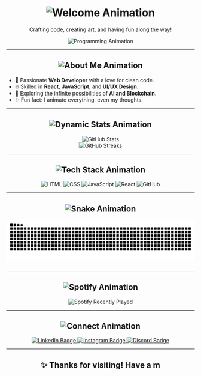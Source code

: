 <h1 align="center">
  <img src="https://readme-typing-svg.herokuapp.com?font=Fira+Code&size=36&duration=4000&pause=1000&color=36BCF7&center=true&vCenter=true&width=800&lines=✨+Welcome+to+My+Creative+World+✨" alt="Welcome Animation" />
</h1>

<p align="center">Crafting code, creating art, and having fun along the way!</p>

<div align="center">
  <img src="https://media.giphy.com/media/qgQUggAC3Pfv687qPC/giphy.gif" height="300" alt="Programming Animation" />
</div>

---

<div align="center">
  <h2>
    <img src="https://readme-typing-svg.herokuapp.com?font=Fira+Code&size=28&pause=1000&color=F72585&center=true&vCenter=true&width=600&lines=🚀+About+Me" alt="About Me Animation" />
  </h2>
</div>

- 🌟 Passionate **Web Developer** with a love for clean code.
- 🔥 Skilled in **React**, **JavaScript**, and **UI/UX Design**.
- 🌌 Exploring the infinite possibilities of **AI and Blockchain**.
- ✨ Fun fact: I animate everything, even my thoughts.

---

<div align="center">
  <h2>
    <img src="https://readme-typing-svg.herokuapp.com?font=Fira+Code&size=28&pause=1000&color=FFD700&center=true&vCenter=true&width=600&lines=📊+Dynamic+Stats" alt="Dynamic Stats Animation" />
  </h2>
  <img src="https://github-readme-stats.vercel.app/api?username=yasinkhoshbakht&show_icons=true&theme=radical&hide_border=true&count_private=true&include_all_commits=true" height="200" alt="GitHub Stats" />
  <br />
  <img src="https://github-readme-streak-stats.herokuapp.com?user=yasinkhoshbakht&theme=radical&hide_border=true&date_format=j M[ Y]" height="200" alt="GitHub Streaks" />
</div>

---

<div align="center">
  <h2>
    <img src="https://readme-typing-svg.herokuapp.com?font=Fira+Code&size=28&pause=1000&color=FF4500&center=true&vCenter=true&width=600&lines=🛠️+Tech+Stack" alt="Tech Stack Animation" />
  </h2>
</div>

<div align="center">
  <img src="https://media.giphy.com/media/kdFc8fubgS31b8DsVu/giphy.gif" height="50" alt="HTML" />
  <img src="https://media.giphy.com/media/Sr8xDpMwVKOHUWDVRD/giphy.gif" height="50" alt="CSS" />
  <img src="https://media.giphy.com/media/ln7z2eWriiQAllfVcn/giphy.gif" height="50" alt="JavaScript" />
  <img src="https://media.giphy.com/media/SS8CV2rQdlYNLtBCiF/giphy.gif" height="50" alt="React" />
  <img src="https://media.giphy.com/media/kH1DBkPNyZPOk0BxrM/giphy.gif" height="50" alt="GitHub" />
</div>

---

<div align="center">
  <h2>
    <img src="https://readme-typing-svg.herokuapp.com?font=Fira+Code&size=28&pause=1000&color=32CD32&center=true&vCenter=true&width=600&lines=🐍+Snake+Animation" alt="Snake Animation" />
  </h2>
</div>

<img src="https://raw.githubusercontent.com/yasinkhoshbakht/yasinkhoshbakht/output/snake.svg" alt="Snake animation" />

###

---

<div align="center">
  <h2>
    <img src="https://readme-typing-svg.herokuapp.com?font=Fira+Code&size=28&pause=1000&color=1E90FF&center=true&vCenter=true&width=600&lines=🎧+Spotify+Recently+Played" alt="Spotify Animation" />
  </h2>
</div>

<div align="center">
  <img src="https://spotify-recently-played-readme.vercel.app/api?user=31xlj2unaiimekozjymb4oqggsay&count=5&width=600&unique=true" alt="Spotify Recently Played" />
</div>

---

<div align="center">
  <h2>
    <img src="https://readme-typing-svg.herokuapp.com?font=Fira+Code&size=28&pause=1000&color=FF6347&center=true&vCenter=true&width=600&lines=💬+Connect+With+Me" alt="Connect Animation" />
  </h2>
</div>

<div align="center">
  <a href="https://linkedin.com/in/yasin-wolf" target="_blank">
    <img src="https://img.shields.io/badge/LinkedIn-#0077B5.svg?style=for-the-badge&logo=linkedin&logoColor=white" alt="LinkedIn Badge" />
  </a>
  <a href="https://instagram.com/sadbouy.7" target="_blank">
    <img src="https://img.shields.io/badge/Instagram-E4405F.svg?style=for-the-badge&logo=instagram&logoColor=white" alt="Instagram Badge" />
  </a>
  <a href="https://discord.gg/jPUFM6eqWQ" target="_blank">
    <img src="https://img.shields.io/badge/Discord-5865F2.svg?style=for-the-badge&logo=discord&logoColor=white" alt="Discord Badge" />
  </a>
</div>

---

<h2 align="center">✨ Thanks for visiting! Have a m
